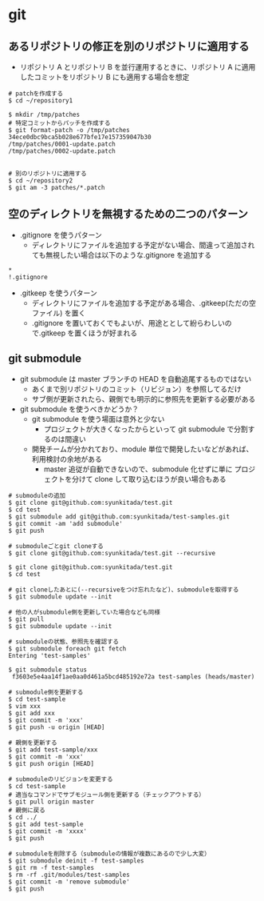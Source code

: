 # git

## あるリポジトリの修正を別のリポジトリに適用する

- リポジトリ A とリポジトリ B を並行運用するときに、リポジトリ A に適用したコミットをリポジトリ B にも適用する場合を想定

```
# patchを作成する
$ cd ~/repository1

$ mkdir /tmp/patches
# 特定コミットからパッチを作成する
$ git format-patch -o /tmp/patches 34ece0dbc9bca5b028e677bfe17e157359047b30
/tmp/patches/0001-update.patch
/tmp/patches/0002-update.patch


# 別のリポジトリに適用する
$ cd ~/repository2
$ git am -3 patches/*.patch
```

## 空のディレクトリを無視するための二つのパターン

- .gitignore を使うパターン
  - ディレクトリにファイルを追加する予定がない場合、間違って追加されても無視したい場合は以下のような.gitignore を追加する

```
*
!.gitignore
```

- .gitkeep を使うパターン
  - ディレクトリにファイルを追加する予定がある場合、.gitkeep(ただの空ファイル) を置く
  - .gitignore を置いておくでもよいが、用途ととして紛らわしいので.gitkeep を置くほうが好まれる

## git submodule

- git submodule は master ブランチの HEAD を自動追尾するものではない
  - あくまで別リポジトリのコミット（リビジョン）を参照してるだけ
  - サブ側が更新されたら、親側でも明示的に参照先を更新する必要がある
- git submodule を使うべきかどうか？
  - git submodule を使う場面は意外と少ない
    - プロジェクトが大きくなったからといって git submodule で分割するのは間違い
  - 開発チームが分かれており、module 単位で開発したいなどがあれば、利用検討の余地がある
    - master 追従が自動できないので、submodule 化せずに単に プロジェクトを分けて clone して取り込むほうが良い場合もある

```
# submoduleの追加
$ git clone git@github.com:syunkitada/test.git
$ cd test
$ git submodule add git@github.com:syunkitada/test-samples.git
$ git commit -am 'add submodule'
$ git push
```

```
# submoduleごとgit cloneする
$ git clone git@github.com:syunkitada/test.git --recursive
```

```
$ git clone git@github.com:syunkitada/test.git
$ cd test

# git cloneしたあとに(--recursiveをつけ忘れたなど)、submoduleを取得する
$ git submodule update --init

# 他の人がsubmodule側を更新していた場合なども同様
$ git pull
$ git submodule update --init
```

```
# submoduleの状態、参照先を確認する
$ git submodule foreach git fetch
Entering 'test-samples'

$ git submodule status
 f3603e5e4aa14f1ae0aa0d461a5bcd485192e72a test-samples (heads/master)
```

```
# submodule側を更新する
$ cd test-sample
$ vim xxx
$ git add xxx
$ git commit -m 'xxx'
$ git push -u origin [HEAD]

# 親側を更新する
$ git add test-sample/xxx
$ git commit -m 'xxx'
$ git push origin [HEAD]
```

```
# submoduleのリビジョンを変更する
$ cd test-sample
# 適当なコマンドでサブモジュール側を更新する（チェックアウトする）
$ git pull origin master
# 親側に戻る
$ cd ../
$ git add test-sample
$ git commit -m 'xxxx'
$ git push
```

```
# submoduleを削除する（submoduleの情報が複数にあるので少し大変）
$ git submodule deinit -f test-samples
$ git rm -f test-samples
$ rm -rf .git/modules/test-samples
$ git commit -m 'remove submodule'
$ git push
```

